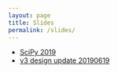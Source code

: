 ```yaml
---
layout: page
title: Slides
permalink: /slides/
---
```


* [SciPy 2019](scipy-2019.html)
* [v3 design update 20190619](v3-update-20190619.html)

